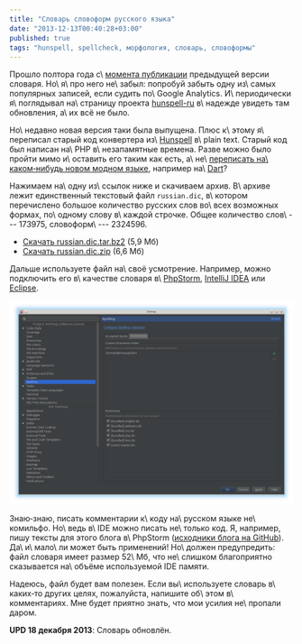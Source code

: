 ```yaml
---
title: "Словарь словоформ русского языка"
date: "2013-12-13T00:40:28+03:00"
published: true
tags: "hunspell, spellcheck, морфология, словарь, словоформы"
---
```


Прошло полтора года с\ [момента публикации][previous] предыдущей версии словаря. Но\ я\ про него не\ забыл: попробуй
забыть одну из\ самых популярных записей, если судить по\ Google Analytics. И\ периодически я\ поглядывал на\ страницу
проекта [hunspell-ru] в\ надежде увидеть там обновления, а\ их всё не было.

Но\ недавно новая версия таки была выпущена. Плюс к\ этому я\ переписал старый код конвертера из\ [Hunspell] в\ plain
text. Старый код был написан на\ PHP в\ незапамятные времена. Разве можно было пройти мимо и\ оставить его таким как
есть, а\ не\ [переписать на\ каком&#8209;нибудь новом модном языке][repo], например на\ [Dart]?

Нажимаем на\ одну из\ ссылок ниже и скачиваем архив. В\ архиве лежит единственный текстовый файл `russian.dic`,
в\ котором перечислено большое количество русских слов во\ всех возможных формах, по\ одному слову в\ каждой строчке.
Общее количество слов\ --- 173975, словоформ\ --- 2324596.

* [Скачать russian.diс.tar.bz2](http://205185d7dcfd66a63245-b404bd713c6e8af6c0fce456c6fad544.r32.cf2.rackcdn.com/russian.dic.tar.bz2) (5,9 Мб)
* [Скачать russian.dic.zip](http://205185d7dcfd66a63245-b404bd713c6e8af6c0fce456c6fad544.r32.cf2.rackcdn.com/russian.dic.zip) (6,6 Мб)

Дальше используете файл на\ своё усмотрение. Например, можно подключить его в\ качестве словаря в\ [PhpStorm],
[IntelliJ IDEA][idea] или [Eclipse].

![Настройка PhpStorm](/images/screenshots/phpstorm-spellchecker.png)

Знаю&#8209;знаю, писать комментарии к\ коду на\ русском языке не\ комильфо. Но\ ведь в\ IDE можно писать не\ только код.
Я, например, пишу тексты для этого блога в\ PhpStorm ([исходники блога на GitHub][blog]). Да\ и\ мало\ ли может быть
применений! Но\ должен предупредить: файл словаря имеет размер 52\ Мб, что не\ слишком благоприятно сказывается
на\ объёме используемой IDE памяти.

Надеюсь, файл будет вам полезен. Если вы\ используете словарь в\ каких&#8209;то других целях, пожалуйста, напишите
об\ этом в\ комментариях. Мне будет приятно знать, что мои усилия не\ пропали даром.

**UPD 18 декабря 2013**: Словарь обновлён.


[blog]: https://github.com/dikmax/dikmax.name
[Dart]: https://www.dartlang.org/
[Eclipse]: http://www.eclipse.org/
[hunspell-ru]: https://code.google.com/p/hunspell-ru/
[Hunspell]: http://hunspell.sourceforge.net/
[idea]: http://www.jetbrains.com/idea/
[PhpStorm]: http://www.jetbrains.com/phpstorm/
[previous]: /post/russiandictionary/
[repo]: https://github.com/dikmax/hunspell-decode
